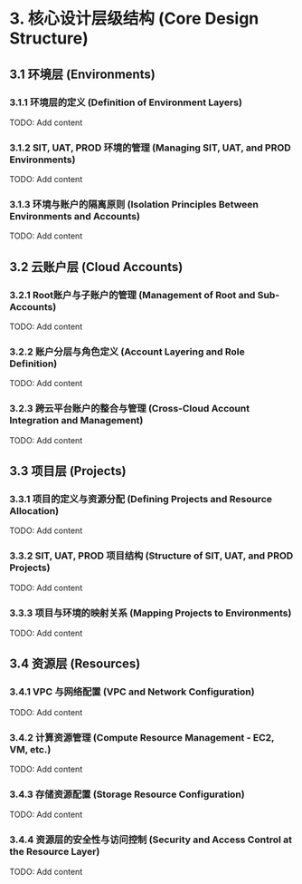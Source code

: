 # 3. 核心设计层级结构 (Core Design Structure)

## 3.1 环境层 (Environments)
### 3.1.1 环境层的定义 (Definition of Environment Layers)
TODO: Add content

### 3.1.2 SIT, UAT, PROD 环境的管理 (Managing SIT, UAT, and PROD Environments)
TODO: Add content

### 3.1.3 环境与账户的隔离原则 (Isolation Principles Between Environments and Accounts)
TODO: Add content

## 3.2 云账户层 (Cloud Accounts)
### 3.2.1 Root账户与子账户的管理 (Management of Root and Sub-Accounts)
TODO: Add content

### 3.2.2 账户分层与角色定义 (Account Layering and Role Definition)
TODO: Add content

### 3.2.3 跨云平台账户的整合与管理 (Cross-Cloud Account Integration and Management)
TODO: Add content

## 3.3 项目层 (Projects)
### 3.3.1 项目的定义与资源分配 (Defining Projects and Resource Allocation)
TODO: Add content

### 3.3.2 SIT, UAT, PROD 项目结构 (Structure of SIT, UAT, and PROD Projects)
TODO: Add content

### 3.3.3 项目与环境的映射关系 (Mapping Projects to Environments)
TODO: Add content

## 3.4 资源层 (Resources)
### 3.4.1 VPC 与网络配置 (VPC and Network Configuration)
TODO: Add content

### 3.4.2 计算资源管理 (Compute Resource Management - EC2, VM, etc.)
TODO: Add content

### 3.4.3 存储资源配置 (Storage Resource Configuration)
TODO: Add content

### 3.4.4 资源层的安全性与访问控制 (Security and Access Control at the Resource Layer)
TODO: Add content
